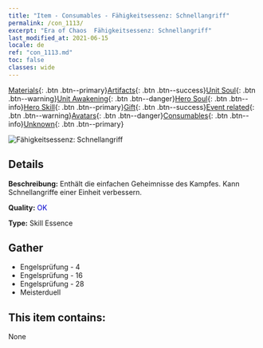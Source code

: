 ```yaml
---
title: "Item - Consumables - Fähigkeitsessenz: Schnellangriff"
permalink: /con_1113/
excerpt: "Era of Chaos  Fähigkeitsessenz: Schnellangriff"
last_modified_at: 2021-06-15
locale: de
ref: "con_1113.md"
toc: false
classes: wide
---
```

 [Materials](/ItemsDE/){: .btn .btn--primary}[Artifacts](/ItemsDE/Artifacts/){: .btn .btn--success}[Unit Soul](/ItemsDE/UnitSoul/){: .btn .btn--warning}[Unit Awakening](/ItemsDE/UnitAwakening/){: .btn .btn--danger}[Hero Soul](/ItemsDE/HeroSoul/){: .btn .btn--info}[Hero Skill](/ItemsDE/HeroSkill/){: .btn .btn--primary}[Gift](/ItemsDE/Gift/){: .btn .btn--success}[Event related](/ItemsDE/Events/){: .btn .btn--warning}[Avatars](/ItemsDE/Avatars/){: .btn .btn--danger}[Consumables](/ItemsDE/Consumables/){: .btn .btn--info}[Unknown](/ItemsDE/Unknown/){: .btn .btn--primary}

 ![Fähigkeitsessenz: Schnellangriff](/images/t/i_7004.png)

## Details
 **Beschreibung:** Enthält die einfachen Geheimnisse des Kampfes. Kann Schnellangriffe einer Einheit verbessern.

 **Quality:** <span style="color: #0000CD">OK</span>

 **Type:** Skill Essence

## Gather

*    Engelsprüfung - 4 
*    Engelsprüfung - 16 
*    Engelsprüfung - 28 
*    Meisterduell 

## This item contains:

  None

